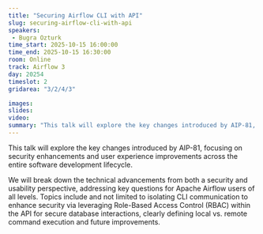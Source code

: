 ```yaml
---
title: "Securing Airflow CLI with API"
slug: securing-airflow-cli-with-api
speakers:
 - Bugra Ozturk
time_start: 2025-10-15 16:00:00
time_end: 2025-10-15 16:30:00
room: Online
track: Airflow 3
day: 20254
timeslot: 2
gridarea: "3/2/4/3"

images:
slides:
video:
summary: "This talk will explore the key changes introduced by AIP-81, focusing on security enhancements and user experience improvements across the entire software development lifecycle."
---
```


This talk will explore the key changes introduced by AIP-81, focusing on security enhancements and user experience improvements across the entire software development lifecycle.

We will break down the technical advancements from both a security and usability perspective, addressing key questions for Apache Airflow users of all levels. Topics include and not limited to isolating CLI communication to enhance security via leveraging Role-Based Access Control (RBAC) within the API for secure database interactions, clearly defining local vs. remote command execution and future improvements.